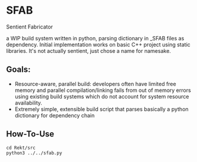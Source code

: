 # SFAB
Sentient Fabricator

a WIP build system written in python, parsing dictionary in _SFAB files as dependency. Initial implementation works on basic C++ project using static libraries.
It's not actually sentient, just chose a name for namesake.

## Goals:
- Resource-aware, parallel build: developers often have limited free memory and parallel compilation/linking fails from out of memory errors using existing build systems which do not account for system resource availability.
- Extremely simple, extensible build script that parses basically a python dictionary for dependency chain

## How-To-Use
```
cd Rekt/src
python3 ../../sfab.py
```
